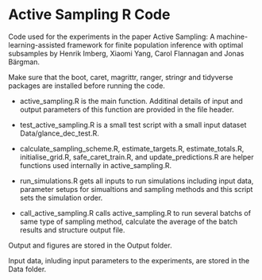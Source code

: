 # Active Sampling R Code

Code used for the experiments in the paper Active Sampling: A machine-learning-assisted framework for finite population inference with optimal subsamples by Henrik Imberg, Xiaomi Yang, Carol Flannagan and Jonas Bärgman.

Make sure that the boot, caret, magrittr, ranger, stringr and tidyverse packages are installed before running the code. 

* active_sampling.R is the main function. Additinal details of input and output parameters of this function are provided in the file header.

* test_active_sampling.R is a small test script with a small input dataset Data/glance_dec_test.R.

* calculate_sampling_scheme.R, estimate_targets.R, estimate_totals.R, initialise_grid.R, safe_caret_train.R, and update_predictions.R are helper functions used internally in active_sampling.R.

* run_simulations.R gets all inputs to run simulations including input data, parameter setups for simualtions and sampling methods and this script sets the simulation order.

* call_active_sampling.R calls active_sampling.R to run several batchs of same type of sampling method, calculate the average of the batch results and structure output file.

Output and figures are stored in the Output folder.

Input data, inluding input parameters to the experiments, are stored in the Data folder.
